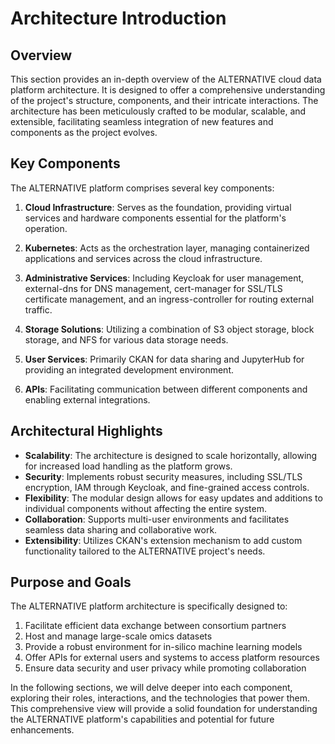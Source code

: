 # Architecture Introduction

## Overview

This section provides an in-depth overview of the ALTERNATIVE cloud data platform architecture. It is designed to offer a comprehensive understanding of the project's structure, components, and their intricate interactions. The architecture has been meticulously crafted to be modular, scalable, and extensible, facilitating seamless integration of new features and components as the project evolves.

## Key Components

The ALTERNATIVE platform comprises several key components:

1. **Cloud Infrastructure**: Serves as the foundation, providing virtual services and hardware components essential for the platform's operation.

2. **Kubernetes**: Acts as the orchestration layer, managing containerized applications and services across the cloud infrastructure.

3. **Administrative Services**: Including Keycloak for user management, external-dns for DNS management, cert-manager for SSL/TLS certificate management, and an ingress-controller for routing external traffic.

4. **Storage Solutions**: Utilizing a combination of S3 object storage, block storage, and NFS for various data storage needs.

5. **User Services**: Primarily CKAN for data sharing and JupyterHub for providing an integrated development environment.

6. **APIs**: Facilitating communication between different components and enabling external integrations.

## Architectural Highlights

- **Scalability**: The architecture is designed to scale horizontally, allowing for increased load handling as the platform grows.
- **Security**: Implements robust security measures, including SSL/TLS encryption, IAM through Keycloak, and fine-grained access controls.
- **Flexibility**: The modular design allows for easy updates and additions to individual components without affecting the entire system.
- **Collaboration**: Supports multi-user environments and facilitates seamless data sharing and collaborative work.
- **Extensibility**: Utilizes CKAN's extension mechanism to add custom functionality tailored to the ALTERNATIVE project's needs.

## Purpose and Goals

The ALTERNATIVE platform architecture is specifically designed to:

1. Facilitate efficient data exchange between consortium partners
2. Host and manage large-scale omics datasets
3. Provide a robust environment for in-silico machine learning models
4. Offer APIs for external users and systems to access platform resources
5. Ensure data security and user privacy while promoting collaboration

In the following sections, we will delve deeper into each component, exploring their roles, interactions, and the technologies that power them. This comprehensive view will provide a solid foundation for understanding the ALTERNATIVE platform's capabilities and potential for future enhancements.